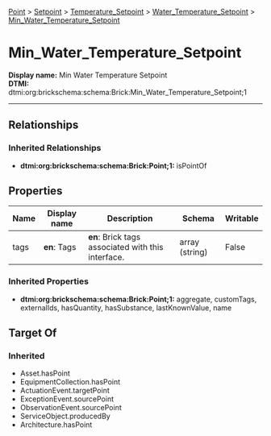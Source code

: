 [Point](../../../Point.md) > [Setpoint](../../Setpoint.md) > [Temperature_Setpoint](../Temperature_Setpoint.md) > [Water_Temperature_Setpoint](Water_Temperature_Setpoint.md) > [Min_Water_Temperature_Setpoint](.)
# Min_Water_Temperature_Setpoint

**Display name:** Min Water Temperature Setpoint<br />
**DTMI:** dtmi:org:brickschema:schema:Brick:Min_Water_Temperature_Setpoint;1

---
## Relationships
### Inherited Relationships
* **dtmi:org:brickschema:schema:Brick:Point;1:** isPointOf
## Properties
|Name|Display name|Description|Schema|Writable|
|-|-|-|-|-|
|tags|**en**: Tags|**en**: Brick tags associated with this interface.|array (string)|False|
### Inherited Properties
* **dtmi:org:brickschema:schema:Brick:Point;1:** aggregate, customTags, externalIds, hasQuantity, hasSubstance, lastKnownValue, name
## Target Of
### Inherited
* Asset.hasPoint
* EquipmentCollection.hasPoint
* ActuationEvent.targetPoint
* ExceptionEvent.sourcePoint
* ObservationEvent.sourcePoint
* ServiceObject.producedBy
* Architecture.hasPoint
